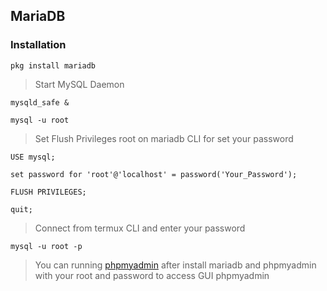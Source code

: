 ## MariaDB

### Installation
```
pkg install mariadb
```
> Start MySQL Daemon
```
mysqld_safe &
```
```
mysql -u root
```
> Set Flush Privileges root on mariadb CLI for set your password
```
USE mysql;

set password for 'root'@'localhost' = password('Your_Password');

FLUSH PRIVILEGES;

quit;
```
> Connect from termux CLI and enter your password
```
mysql -u root -p
```
> You can running [phpmyadmin](../phpmyadmin) after install mariadb and phpmyadmin with your root and password to access GUI phpmyadmin

